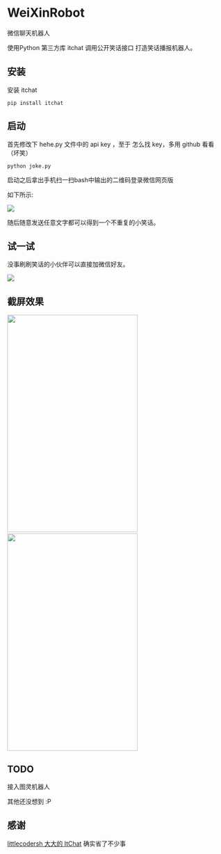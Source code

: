 # WeiXinRobot

微信聊天机器人

使用Python 第三方库 itchat 调用公开笑话接口 打造笑话播报机器人。

## 安装

安装 itchat

	pip install itchat

## 启动

首先修改下 hehe.py 文件中的 api key ，至于 怎么找 key，多用 github 看看 （坏笑）

	python joke.py

启动之后拿出手机扫一扫bash中输出的二维码登录微信网页版

如下所示:

![](http://7xku36.com1.z0.glb.clouddn.com/wxrobotexample.png)

随后随意发送任意文字都可以得到一个不重复的小笑话。

## 试一试

没事刷刷笑话的小伙伴可以直接加微信好友。

![](http://7xku36.com1.z0.glb.clouddn.com/wxrobotwx.JPG)

## 截屏效果


 <img src="http://7xku36.com1.z0.glb.clouddn.com/wxrobotjoke2.JPG" width = "300" height = "500" />&nbsp;&nbsp;&nbsp;&nbsp;<img src="http://7xku36.com1.z0.glb.clouddn.com/wxrobotjoke1.PNG" width = "300" height = "500"/>

## TODO

接入图灵机器人

其他还没想到  :P

## 感谢

[littlecodersh 大大的 ItChat](https://github.com/littlecodersh/ItChat ) 确实省了不少事




